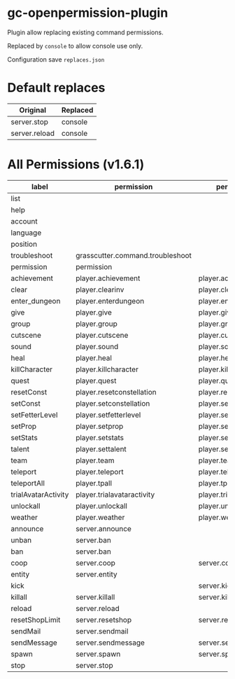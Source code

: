 # gc-openpermission-plugin

Plugin allow replacing existing command permissions.

Replaced by `console` to allow console use only.

Configuration save `replaces.json`

# Default replaces
| Original        | Replaced     |
|-----------------|--------------|
| server.stop     | console      |
| server.reload   | console      |


# All Permissions (v1.6.1)

| label               | permission                       | permissionTargeted                |
|---------------------|----------------------------------|-----------------------------------|
| list                |                                  |                                   |
| help                |                                  |                                   |
| account             |                                  |                                   |
| language            |                                  |                                   |
| position            |                                  |                                   |
| troubleshoot        | grasscutter.command.troubleshoot |                                   |
| permission          | permission                       |                                   |
| achievement         | player.achievement               | player.achievement.others         |
| clear               | player.clearinv                  | player.clearinv.others            |
| enter_dungeon       | player.enterdungeon              | player.enterdungeon.others        |
| give                | player.give                      | player.give.others                |
| group               | player.group                     | player.group.others               |
| cutscene            | player.cutscene                  | player.cutscene.others            |
| sound               | player.sound                     | player.sound.others               |
| heal                | player.heal                      | player.heal.others                |
| killCharacter       | player.killcharacter             | player.killcharacter.others       |
| quest               | player.quest                     | player.quest.others               |
| resetConst          | player.resetconstellation        | player.resetconstellation.others  |
| setConst            | player.setconstellation          | player.setconstellation.others    |
| setFetterLevel      | player.setfetterlevel            | player.setfetterlevel.others      |
| setProp             | player.setprop                   | player.setprop.others             |
| setStats            | player.setstats                  | player.setstats.others            |
| talent              | player.settalent                 | player.settalent.others           |
| team                | player.team                      | player.team.others                |
| teleport            | player.teleport                  | player.teleport.others            |
| teleportAll         | player.tpall                     | player.tpall.others               |
| trialAvatarActivity | player.trialavataractivity       | player.trialavataractivity.others |
| unlockall           | player.unlockall                 | player.unlockall.others           |
| weather             | player.weather                   | player.weather.others             |
| announce            | server.announce                  |                                   |
| unban               | server.ban                       |                                   |
| ban                 | server.ban                       |                                   |
| coop                | server.coop                      | server.coop.others                |
| entity              | server.entity                    |                                   |
| kick                |                                  | server.kick                       |
| killall             | server.killall                   | server.killall.others             |
| reload              | server.reload                    |                                   |
| resetShopLimit      | server.resetshop                 | server.resetshop.others           |
| sendMail            | server.sendmail                  |                                   |
| sendMessage         | server.sendmessage               | server.sendmessage.others         |
| spawn               | server.spawn                     | server.spawn.others               |
| stop                | server.stop                      |                                   |
